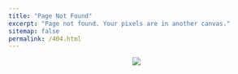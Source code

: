 ```yaml
---
title: "Page Not Found"
excerpt: "Page not found. Your pixels are in another canvas."
sitemap: false
permalink: /404.html
---
```


<p align="center">
<img src="https://user-images.githubusercontent.com/69093629/125167738-45630180-e1a2-11eb-8d51-3352f0f48403.gif">
</p>


